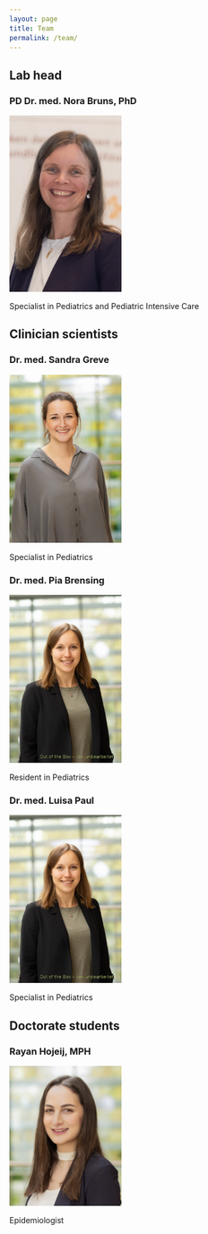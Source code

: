 ```yaml
---
layout: page
title: Team
permalink: /team/
---
```


## Lab head
### PD Dr. med. Nora Bruns, PhD
<img src="../assets/img/nora.jpg" alt="Nora" width="200">

Specialist in Pediatrics and Pediatric Intensive Care


## Clinician scientists
### Dr. med. Sandra Greve
<img src="../assets/img/sandra.jpg" alt="Sandra" width="200">

Specialist in Pediatrics


### Dr. med. Pia Brensing
<img src="../assets/img/pia.jpg" alt="Pia" width="200">

Resident in Pediatrics


### Dr. med. Luisa Paul
<img src="../assets/img/pia.jpg" alt="Pia" width="200">

Specialist in Pediatrics


## Doctorate students
### Rayan Hojeij, MPH
<img src="../assets/img/rayan.jpg" alt="Rayan" width="200">

Epidemiologist




